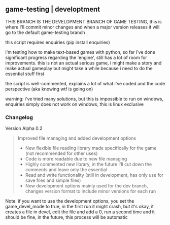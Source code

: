 ## game-testing | developtment
THIS BRANCH IS THE DEVELOPMENT BRANCH OF GAME TESTING, this is where I'll commit minor changes and when a major version releases it will go to the default game-testing branch

this script requires enquiries (pip install enquiries)

i'm testing how to make text-based games with python, so far i've done significant progress regarding the 'engine', still has a lot of room for improvements. this is not an actual serious game, i might make a story and make actual gameplay but might take a while because i need to do the essential stuff first

the script is well-commented, explains a lot of what i've coded and the code perspective (aka knowing wtf is going on)

warning: i've tried many solutions, but this is impossible to run on windows, enquiries simply does not work on windows, this is linux exclusive

### Changelog
Version Alpha 0.2
>Improved file managing and added development options
>
> - New flexible file reading library made specifically for the game (not recommended for other uses)
> - Code is more readable due to new file managing
> - Highly commented new library, in the future I'll cut down the comments and leave only the essential
> - Read and write functionality (still in development, has only use for save files and simple files)
> - New development options mainly used for the dev branch, changes version format to include minor versions for each run

Note: if you want to use the development options, you set the game_devel_mode to true, in the first run it might crash, but it's okay, it creates a file in devel, edit the file and add a 0, run a second time and it should be fine, in the future, this process will be automatic
